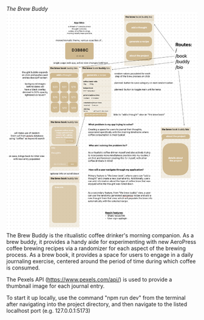 *The Brew Buddy*
![Wireframe](src/assets/wireframe.png)
The Brew Buddy is the ritualistic coffee drinker's morning companion. As a brew buddy, it provides a handy aide for experimenting with new AeroPress coffee brewing recipes via a randomizer for each aspect of the brewing process. As a brew book, it provides a space for users to engage in a daily journaling exercise, centered around the period of time during which coffee is consumed.

The Pexels API (https://www.pexels.com/api/) is used to provide a thumbnail image for each journal entry. 

To start it up locally, use the command "npm run dev" from the terminal after navigating into the project directory, and then navigate to the listed localhost port (e.g. 127.0.0.1:5173)